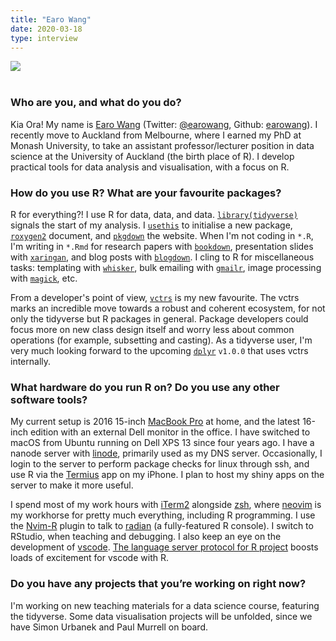 ```yaml
---
title: "Earo Wang"
date: 2020-03-18
type: interview
---
```


![](https://earo.me/authors/admin/avatar_huadb5586ecaee6801adf57c6d412e140f_224912_250x250_fill_q90_lanczos_center.jpg)  
&nbsp;  
  
### Who are you, and what do you do?

Kia Ora! My name is [Earo Wang](http://earo.me) (Twitter: [@earowang](https://twitter.com/earowang), Github: [earowang](https://github.com/earowang)). I recently move to Auckland from Melbourne, where I earned my PhD at Monash University, to take an assistant professor/lecturer position in data science at the University of Auckland (the birth place of R). I develop practical tools for data analysis and visualisation, with a focus on R.

### How do you use R? What are your favourite packages?

R for everything?! I use R for data, data, and data. [`library(tidyverse)`](http://tidyverse.org) signals the start of my analysis. I [`usethis`](http://usethis.r-lib.org) to initialise a new package, [`roxygen2`](http://roxygen2.r-lib.org) document, and [`pkgdown`](http://pkgdown.r-lib.org) the website. When I'm not coding in `*.R`, I'm writing in `*.Rmd` for research papers with [`bookdown`](http://bookdown.org), presentation slides with [`xaringan`](https://slides.yihui.org/xaringan/), and blog posts with [`blogdown`](https://bookdown.org/yihui/blogdown/). I cling to R for miscellaneous tasks: templating with [`whisker`](https://github.com/edwindj/whisker), bulk emailing with [`gmailr`](http://gmailr.r-lib.org), image processing with [`magick`](https://docs.ropensci.org/magick), etc.

From a developer's point of view, [`vctrs`](https://vctrs.r-lib.org) is my new favourite. The vctrs marks an incredible move towards a robust and coherent ecosystem, for not only the tidyverse but R packages in general. Package developers could focus more on new class design itself and worry less about common operations (for example, subsetting and casting). As a tidyverse user, I'm very much looking forward to the upcoming [`dplyr`](http://dplyr.tidyverse.org) `v1.0.0` that uses vctrs internally.

### What hardware do you run R on? Do you use any other software tools?

My current setup is 2016 15-inch [MacBook Pro](https://en.wikipedia.org/wiki/MacBook_Pro) at home, and the latest 16-inch edition with an external Dell monitor in the office. I have switched to macOS from Ubuntu running on Dell XPS 13 since four years ago. I have a nanode server with [linode](http://linode.com), primarily used as my DNS server. Occasionally, I login to the server to perform package checks for linux through ssh, and use R via the [Termius](https://www.termius.com) app on my iPhone. I plan to host my shiny apps on the server to make it more useful.

I spend most of my work hours with [iTerm2](http://iterm2.com) alongside [zsh](https://ohmyz.sh), where [neovim](http://neovim.io) is my workhorse for pretty much everything, including R programming. I use the [Nvim-R](https://github.com/jalvesaq/Nvim-R) plugin to talk to [radian](https://github.com/randy3k/radian) (a fully-featured R console). I switch to RStudio, when teaching and debugging. I also keep an eye on the development of [vscode](https://code.visualstudio.com). [The language server protocol for R project](https://github.com/REditorSupport/languageserver) boosts loads of excitement for vscode with R.

### Do you have any projects that you’re working on right now?

I'm working on new teaching materials for a data science course, featuring the tidyverse. Some data visualisation projects will be unfolded, since we have Simon Urbanek and Paul Murrell on board.
